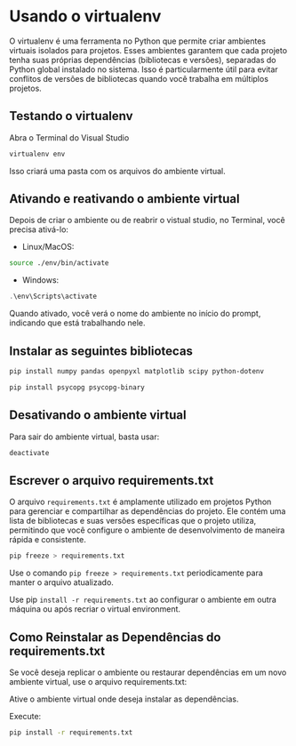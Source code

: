 # Usando o virtualenv

O virtualenv é uma ferramenta no Python que permite criar ambientes virtuais isolados para projetos. Esses ambientes garantem que cada projeto tenha suas próprias dependências (bibliotecas e versões), separadas do Python global instalado no sistema. Isso é particularmente útil para evitar conflitos de versões de bibliotecas quando você trabalha em múltiplos projetos.

## Testando o virtualenv

Abra o Terminal do Visual Studio

```cmd
virtualenv env
```
Isso criará uma pasta com os arquivos do ambiente virtual.

## Ativando e reativando o ambiente virtual

Depois de criar o ambiente ou de reabrir o vistual studio, no Terminal, você precisa ativá-lo:

* Linux/MacOS:
```bash
source ./env/bin/activate
```

* Windows:
```powershell
.\env\Scripts\activate
```

Quando ativado, você verá o nome do ambiente no início do prompt, indicando que está trabalhando nele.

## Instalar as seguintes bibliotecas

```bash
pip install numpy pandas openpyxl matplotlib scipy python-dotenv

pip install psycopg psycopg-binary
```

## Desativando o ambiente virtual

Para sair do ambiente virtual, basta usar:

```bash
deactivate
```

## Escrever o arquivo requirements.txt

O arquivo `requirements.txt` é amplamente utilizado em projetos Python para gerenciar e compartilhar as dependências do projeto. Ele contém uma lista de bibliotecas e suas versões específicas que o projeto utiliza, permitindo que você configure o ambiente de desenvolvimento de maneira rápida e consistente.

```bash
pip freeze > requirements.txt
```

Use o comando `pip freeze > requirements.txt` periodicamente para manter o arquivo atualizado.

Use pip `install -r requirements.txt` ao configurar o ambiente em outra máquina ou após recriar o virtual environment.

## Como Reinstalar as Dependências do requirements.txt

Se você deseja replicar o ambiente ou restaurar dependências em um novo ambiente virtual, use o arquivo requirements.txt:

Ative o ambiente virtual onde deseja instalar as dependências.

Execute:

```bash
pip install -r requirements.txt
```